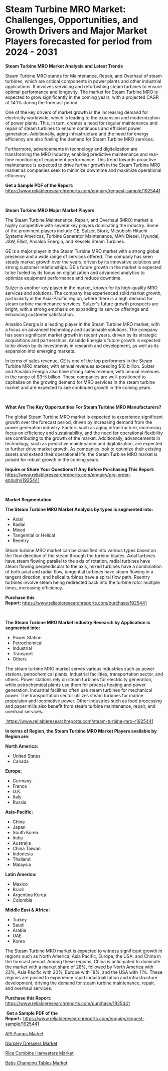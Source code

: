 <p><h1>Steam Turbine MRO Market: Challenges, Opportunities, and Growth Drivers and Major Market Players forecasted for period from 2024 - 2031</h1></p><p><strong>Steam Turbine MRO Market Analysis and Latest Trends</strong></p>
<p><p>Steam Turbine MRO stands for Maintenance, Repair, and Overhaul of steam turbines, which are critical components in power plants and other industrial applications. It involves servicing and refurbishing steam turbines to ensure optimal performance and longevity. The market for Steam Turbine MRO is expected to grow significantly in the coming years, with a projected CAGR of 14.1% during the forecast period.</p><p>One of the key drivers of market growth is the increasing demand for electricity worldwide, which is leading to the expansion and modernization of power plants. This, in turn, creates a need for regular maintenance and repair of steam turbines to ensure continuous and efficient power generation. Additionally, aging infrastructure and the need for energy efficiency are also fueling the demand for Steam Turbine MRO services.</p><p>Furthermore, advancements in technology and digitalization are transforming the MRO industry, enabling predictive maintenance and real-time monitoring of equipment performance. This trend towards proactive maintenance is expected to drive further growth in the Steam Turbine MRO market as companies seek to minimize downtime and maximize operational efficiency.</p></p>
<p><strong>Get a Sample PDF of the Report:&nbsp;</strong> <a href="https://www.reliableresearchreports.com/enquiry/request-sample/1925441">https://www.reliableresearchreports.com/enquiry/request-sample/1925441</a></p>
<p>&nbsp;</p>
<p><strong>Steam Turbine MRO Major Market Players</strong></p>
<p><p>The Steam Turbine Maintenance, Repair, and Overhaul (MRO) market is highly competitive with several key players dominating the industry. Some of the prominent players include GE, Sulzer, Stork, Mitsubishi Hitachi Systems Americas, Turbine Generator Maintenance, MAN Diesel, Hyundai, JSW, Elliot, Ansaldo Energia, and Kessels Steam Turbines.</p><p>GE is a major player in the Steam Turbine MRO market with a strong global presence and a wide range of services offered. The company has seen steady market growth over the years, driven by its innovative solutions and strong customer relationships. GE's future growth in the market is expected to be fueled by its focus on digitalization and advanced analytics to optimize equipment performance and reduce downtime.</p><p>Sulzer is another key player in the market, known for its high-quality MRO services and solutions. The company has experienced solid market growth, particularly in the Asia-Pacific region, where there is a high demand for steam turbine maintenance services. Sulzer's future growth prospects are bright, with a strong emphasis on expanding its service offerings and enhancing customer satisfaction.</p><p>Ansaldo Energia is a leading player in the Steam Turbine MRO market, with a focus on advanced technology and sustainable solutions. The company has seen significant market growth in recent years, driven by its strategic acquisitions and partnerships. Ansaldo Energia's future growth is expected to be driven by its investments in research and development, as well as its expansion into emerging markets.</p><p>In terms of sales revenue, GE is one of the top performers in the Steam Turbine MRO market, with annual revenues exceeding $10 billion. Sulzer and Ansaldo Energia also have strong sales revenue, with annual revenues in the range of $3-5 billion. These companies are well-positioned to capitalize on the growing demand for MRO services in the steam turbine market and are expected to see continued growth in the coming years.</p></p>
<p>&nbsp;</p>
<p><strong>What Are The Key Opportunities For Steam Turbine MRO Manufacturers?</strong></p>
<p><p>The global Steam Turbine MRO market is expected to experience significant growth over the forecast period, driven by increasing demand from the power generation industry. Factors such as aging infrastructure, increasing focus on efficiency and sustainability, and the need for operational flexibility are contributing to the growth of the market. Additionally, advancements in technology, such as predictive maintenance and digitalization, are expected to further drive market growth. As companies look to optimize their existing assets and extend their operational life, the Steam Turbine MRO market is poised for robust growth in the coming years.</p></p>
<p><strong>Inquire or Share Your Questions If Any Before Purchasing This Report:</strong> <a href="https://www.reliableresearchreports.com/enquiry/pre-order-enquiry/1925441">https://www.reliableresearchreports.com/enquiry/pre-order-enquiry/1925441</a></p>
<p>&nbsp;</p>
<p><strong>Market Segmentation</strong></p>
<p><strong>The Steam Turbine MRO Market Analysis by types is segmented into:</strong></p>
<p><ul><li>Axial</li><li>Radial</li><li>Mixed</li><li>Tangential or Helical</li><li>Reentry</li></ul></p>
<p><p>Steam turbine MRO market can be classified into various types based on the flow direction of the steam through the turbine blades. Axial turbines have steam flowing parallel to the axis of rotation, radial turbines have steam flowing perpendicular to the axis, mixed turbines have a combination of both axial and radial flow, tangential turbines have steam flowing in a tangent direction, and helical turbines have a spiral flow path. Reentry turbines involve steam being redirected back into the turbine rotor multiple times, increasing efficiency.</p></p>
<p><strong>Purchase this Report:&nbsp;</strong><a href="https://www.reliableresearchreports.com/purchase/1925441">https://www.reliableresearchreports.com/purchase/1925441</a></p>
<p>&nbsp;</p>
<p><strong>The Steam Turbine MRO Market Industry Research by Application is segmented into:</strong></p>
<p><ul><li>Power Station</li><li>Petrochemical</li><li>Industrial</li><li>Transport</li><li>Others</li></ul></p>
<p><p>The steam turbine MRO market serves various industries such as power stations, petrochemical plants, industrial facilities, transportation sector, and others. Power stations rely on steam turbines for electricity generation, while petrochemical plants use them for process heating and power generation. Industrial facilities often use steam turbines for mechanical power. The transportation sector utilizes steam turbines for marine propulsion and locomotive power. Other industries such as food processing and paper mills also benefit from steam turbine maintenance, repair, and overhaul services.</p></p>
<p><a href="https://www.reliableresearchreports.com/steam-turbine-mro-r1925441">&nbsp;https://www.reliableresearchreports.com/steam-turbine-mro-r1925441</a></p>
<p><strong>In terms of Region, the Steam Turbine MRO Market Players available by Region are:</strong></p>
<p>
    <p> <strong> North America: </strong>
        <ul>
            <li>United States</li>
            <li>Canada</li>
        </ul>
        </p> 
    <p> <strong> Europe: </strong>
        <ul>
            <li>Germany</li>
            <li>France</li>
            <li>U.K.</li>
            <li>Italy</li>
            <li>Russia</li>
        </ul>
        </p> 
    <p> <strong> Asia-Pacific: </strong>
        <ul>
            <li>China</li>
            <li>Japan</li>
            <li>South Korea</li>
            <li>India</li>
            <li>Australia</li>
            <li>China Taiwan</li>
            <li>Indonesia</li>
            <li>Thailand</li>
            <li>Malaysia</li>
        </ul>
        </p> 
    <p> <strong> Latin America: </strong>
        <ul>
            <li>Mexico</li>
            <li>Brazil</li>
            <li>Argentina Korea</li>
            <li>Colombia</li>
        </ul>
        </p> 
    <p> <strong> Middle East & Africa: </strong>
        <ul>
            <li>Turkey</li>
            <li>Saudi</li>
            <li>Arabia</li>
            <li>UAE</li>
            <li>Korea</li>
        </ul>
    </p>
    </p>
<p><p>The Steam Turbine MRO market is expected to witness significant growth in regions such as North America, Asia Pacific, Europe, the USA, and China in the forecast period. Among these regions, China is anticipated to dominate the market with a market share of 28%, followed by North America with 23%, Asia Pacific with 20%, Europe with 18%, and the USA with 11%. These regions are poised to experience rapid industrialization and infrastructure development, driving the demand for steam turbine maintenance, repair, and overhaul services.</p></p>
<p><strong>Purchase this Report: </strong><a href="https://www.reliableresearchreports.com/purchase/1925441">https://www.reliableresearchreports.com/purchase/1925441</a></p>
<p>&nbsp;<strong>Get a Sample PDF of the Report:&nbsp;&nbsp;</strong><a href="https://www.reliableresearchreports.com/enquiry/request-sample/1925441">https://www.reliableresearchreports.com/enquiry/request-sample/1925441</a></p>
<p><strong></strong></p>
<p><p><a href="https://medium.com/@carlahoustonh51/global-api-pumps-market-analysis-trends-forecasts-and-growth-opportunities-2024-2031-in-186-19e6814af161">API Pumps Market</a></p><p><a href="https://github.com/mackpencerus/Market-Research-Report-List-1/blob/main/nursery-dressers-market.md">Nursery Dressers Market</a></p><p><a href="https://medium.com/@millerjimk/global-rice-combine-harvesters-market-size-is-expected-to-experience-a-cagr-of-12-7-0f0760e02d5a">Rice Combine Harvesters Market</a></p><p><a href="https://github.com/avrinamou1/Market-Research-Report-List-1/blob/main/baby-changing-tables-market.md">Baby Changing Tables Market</a></p></p>